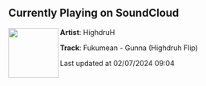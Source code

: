 ## Currently Playing on SoundCloud

[<img align="left" width="100" src="https://i1.sndcdn.com/artworks-ycTfR1QIVAoHRjz5-UZyCLQ-t500x500.jpg">](https://soundcloud.com/highdruhdub/fukumean-gunna-highdruh-remix)

**Artist**: HighdruH 

**Track**: Fukumean - Gunna (Highdruh Flip)

Last updated at 02/07/2024 09:04
